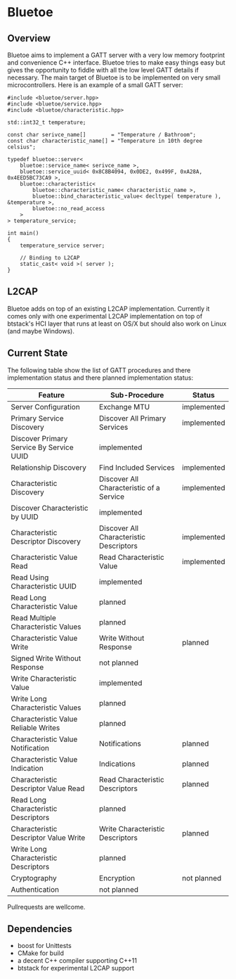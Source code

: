 # Bluetoe

## Overview

Bluetoe aims to implement a GATT server with a very low memory footprint and convenience C++ interface. Bluetoe tries to make easy things easy but gives the opportunity to fiddle with all the low level GATT details if necessary. The main target of Bluetoe is to be implemented on very small microcontrollers. Here is an example of a small GATT server:

    #include <bluetoe/server.hpp>
    #include <bluetoe/service.hpp>
    #include <bluetoe/characteristic.hpp>

    std::int32_t temperature;

    const char serivce_name[]        = "Temperature / Bathroom";
    const char characteristic_name[] = "Temperature in 10th degree celsius";

    typedef bluetoe::server<
        bluetoe::service_name< serivce_name >,
        bluetoe::service_uuid< 0x8C8B4094, 0x0DE2, 0x499F, 0xA28A, 0x4EED5BC73CA9 >,
        bluetoe::characteristic<
            bluetoe::characteristic_name< characteristic_name >,
            bluetoe::bind_characteristic_value< decltype( temperature ), &temperature >,
            bluetoe::no_read_access
        >
    > temperature_service;

    int main()
    {
        temperature_service server;

        // Binding to L2CAP
        static_cast< void >( server );
    }
    
## L2CAP

Bluetoe adds on top of an existing L2CAP implementation. Currently it comes only with one experimental L2CAP implementation on top of btstack's HCI layer that runs at least on OS/X but should also work on Linux (and maybe Windows).

## Current State

The following table show the list of GATT procedures and there implementation status and there planned implementation status:

Feature | Sub-Procedure | Status
--------|---------------|-------
Server Configuration|Exchange MTU|implemented
Primary Service Discovery|Discover All Primary Services|implemented
 |Discover Primary Service By Service UUID|implemented
Relationship Discovery|Find Included Services|implemented
Characteristic Discovery|Discover All Characteristic of a Service|implemented
 |Discover Characteristic by UUID|implemented
Characteristic Descriptor Discovery|Discover All Characteristic Descriptors|implemented
Characteristic Value Read|Read Characteristic Value|implemented
 |Read Using Characteristic UUID|implemented
 |Read Long Characteristic Value|planned
 |Read Multiple Characteristic Values|planned
Characteristic Value Write| Write Without Response|planned
 |Signed Write Without Response|not planned
 |Write Characteristic Value|implemented
 |Write Long Characteristic Values|planned
 |Characteristic Value Reliable Writes|planned
Characteristic Value Notification|Notifications|planned
Characteristic Value Indication|Indications|planned
Characteristic Descriptor Value Read|Read Characteristic Descriptors|planned
 |Read Long Characteristic Descriptors|planned
Characteristic Descriptor Value Write|Write Characteristic Descriptors|planned
 |Write Long Characteristic Descriptors|planned
Cryptography|Encryption|not planned
 |Authentication|not planned

Pullrequests are wellcome.

## Dependencies
- boost for Unittests
- CMake for build
- a decent C++ compiler supporting C++11
- btstack for experimental L2CAP support
